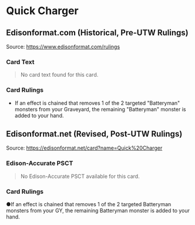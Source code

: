 # Quick Charger

## Edisonformat.com (Historical, Pre-UTW Rulings)

Source: https://www.edisonformat.com/rulings

### Card Text

> No card text found for this card.

### Card Rulings

*   If an effect is chained that removes 1 of the 2 targeted "Batteryman" monsters from your Graveyard, the remaining "Batteryman" monster is added to your hand.

## Edisonformat.net (Revised, Post-UTW Rulings)

Source: https://edisonformat.net/card?name=Quick%20Charger

### Edison-Accurate PSCT

> No Edison-Accurate PSCT available for this card.

### Card Rulings

●If an effect is chained that removes 1 of the 2 targeted Batteryman monsters from your GY, the remaining Batteryman monster is added to your hand.
            